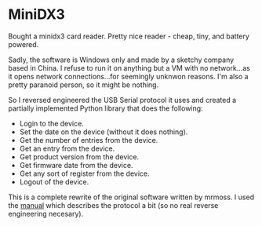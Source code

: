 # MiniDX3

Bought a minidx3 card reader. Pretty nice reader - cheap, tiny, and battery
powered.

Sadly, the software is Windows only and made by a sketchy company based in
China. I refuse to run it on anything but a VM with no network...as it opens
network connections...for seemingly unknwon reasons. I'm also a pretty paranoid
person, so it might be nothing.

So I reversed engineered the USB Serial protocol it uses and created a partially
implemented Python library that does the following:

- Login to the device.
- Set the date on the device (without it does nothing).
- Get the number of entries from the device.
- Get an entry from the device.
- Get product version from the device.
- Get firmware date from the device.
- Get any sort of register from the device.
- Logout of the device.

This is a complete rewrite of the original software written by mrmoss. I used
the [manual](minidx3_user_manual.pdf) which describes the protocol a bit (so no
real reverse engineering necesary).

